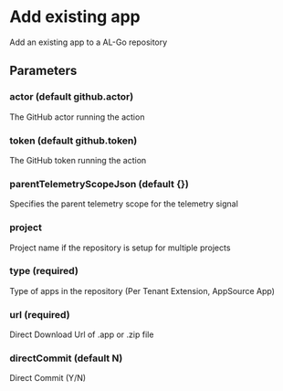 # Add existing app
Add an existing app to a AL-Go repository
## Parameters
### actor (default github.actor)
The GitHub actor running the action
### token (default github.token)
The GitHub token running the action
### parentTelemetryScopeJson (default {})
Specifies the parent telemetry scope for the telemetry signal
### project
Project name if the repository is setup for multiple projects
### type (required)
Type of apps in the repository (Per Tenant Extension, AppSource App)
### url (required)
Direct Download Url of .app or .zip file
### directCommit (default N)
Direct Commit (Y/N)